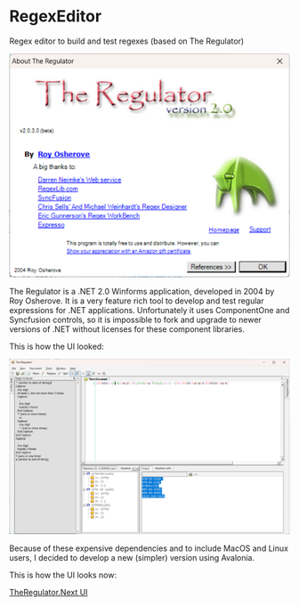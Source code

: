 # RegexEditor

Regex editor to build and test regexes (based on The Regulator)

![About Regulator](https://github.com/Tenera/RegexEditor/blob/main/Images/About_old.png?raw=true)

The Regulator is a .NET 2.0 Winforms application, developed in 2004 by Roy Osherove. 
It is a very feature rich tool to develop and test regular expressions for .NET applications.
Unfortunately it uses ComponentOne and Syncfusion controls, so it is impossible to fork and upgrade to newer versions of .NET without licenses for these component libraries.

This is how the UI looked:

![Regulator UI](https://github.com/Tenera/RegexEditor/blob/main/Images/Screenshot_old.png?raw=true)

Because of these expensive dependencies and to include MacOS and Linux users, I decided to develop a new (simpler) version using Avalonia.

This is how the UI looks now:

[TheRegulator.Next UI](https://github.com/Tenera/RegexEditor/blob/main/Images/Screenshot.png?raw=true)
